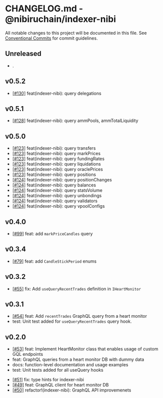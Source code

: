 # CHANGELOG.md - @nibiruchain/indexer-nibi

All notable changes to this project will be documented in this file.
See [Conventional Commits](https://conventionalcommits.org) for commit guidelines.

## Unreleased

- .

## v0.5.2
- [[#130]](https://github.com/NibiruChain/ts-sdk/pull/130) feat(indexer-nibi): query delegations

## v0.5.1
- [[#128]](https://github.com/NibiruChain/ts-sdk/pull/128) feat(indexer-nibi): query ammPools, ammTotalLiquidity

## v0.5.0

- [[#123]](https://github.com/NibiruChain/ts-sdk/pull/123) feat(indexer-nibi): query transfers
- [[#123]](https://github.com/NibiruChain/ts-sdk/pull/123) feat(indexer-nibi): query markPrices
- [[#123]](https://github.com/NibiruChain/ts-sdk/pull/123) feat(indexer-nibi): query fundingRates
- [[#123]](https://github.com/NibiruChain/ts-sdk/pull/123) feat(indexer-nibi): query liquidations
- [[#123]](https://github.com/NibiruChain/ts-sdk/pull/123) feat(indexer-nibi): query oraclePrices 
- [[#123]](https://github.com/NibiruChain/ts-sdk/pull/123) feat(indexer-nibi): query positions
- [[#124]](https://github.com/NibiruChain/ts-sdk/pull/124) feat(indexer-nibi): query positionChanges
- [[#124]](https://github.com/NibiruChain/ts-sdk/pull/124) feat(indexer-nibi): query balances
- [[#124]](https://github.com/NibiruChain/ts-sdk/pull/124) feat(indexer-nibi): query statsVolume
- [[#124]](https://github.com/NibiruChain/ts-sdk/pull/124) feat(indexer-nibi): query unbondings
- [[#124]](https://github.com/NibiruChain/ts-sdk/pull/124) feat(indexer-nibi): query validators
- [[#124]](https://github.com/NibiruChain/ts-sdk/pull/124) feat(indexer-nibi): query vpoolConfigs

## v0.4.0

- [[#99]](https://github.com/NibiruChain/ts-sdk/pull/99) feat: add `markPriceCandles` query

## v0.3.4
- [[#79]](https://github.com/NibiruChain/ts-sdk/pull/79) feat: add `CandleStickPeriod` enums

## v0.3.2
- [[#55]](https://github.com/NibiruChain/ts-sdk/pull/54) fix: Add `useQueryRecentTrades` definition in `IHeartMonitor`

## v0.3.1

- [[#54]](https://github.com/NibiruChain/ts-sdk/pull/54) feat: Add `recentTrades` GraphQL query from a heart monitor
- test: Unit test added for `useQueryRecentTrades` query hook.

## v0.2.0

- [[#53]](https://github.com/NibiruChain/ts-sdk/pull/53) feat: Implement HeartMonitor class that enables usage of custom GQL endpoints
- feat: GraphQL queries from a heart monitor DB with dummy data
- docs: function-level documentation and usage examples
- test: Unit tests added for all useQuery hooks
* [[#51]](https://github.com/NibiruChain/ts-sdk/pull/51) fix: type hints for indexer-nibi
* [[#49]](https://github.com/NibiruChain/ts-sdk/pull/49) feat: GraphQL client for heart monitor DB
* [[#50]](https://github.com/NibiruChain/ts-sdk/pull/50) refactor!(indexer-nibi): GraphQL API improvemenets

